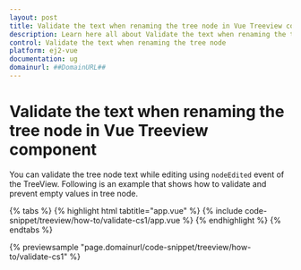 ```yaml
---
layout: post
title: Validate the text when renaming the tree node in Vue Treeview component | Syncfusion
description: Learn here all about Validate the text when renaming the tree node in Syncfusion Vue Treeview component of Syncfusion Essential JS 2 and more.
control: Validate the text when renaming the tree node 
platform: ej2-vue
documentation: ug
domainurl: ##DomainURL##
---
```


# Validate the text when renaming the tree node in Vue Treeview component

You can validate the tree node text while editing using `nodeEdited` event of the TreeView. Following is an example that shows how to validate and prevent empty values in tree node.

{% tabs %}
{% highlight html tabtitle="app.vue" %}
{% include code-snippet/treeview/how-to/validate-cs1/app.vue %}
{% endhighlight %}
{% endtabs %}
        
{% previewsample "page.domainurl/code-snippet/treeview/how-to/validate-cs1" %}